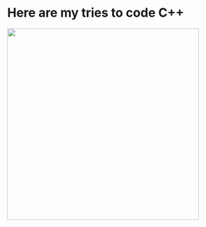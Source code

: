 # Here are my tries to code C++
<img src="https://cdn.discordapp.com/attachments/667446707826458654/1046425834862432256/c-logo-icon-28389.png" height="440px">
